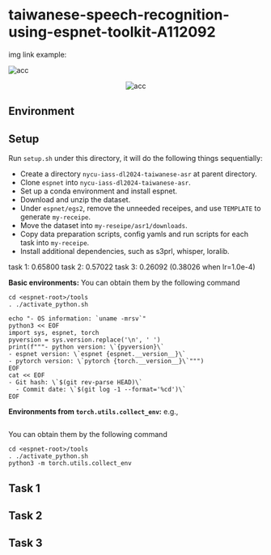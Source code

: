 # taiwanese-speech-recognition-using-espnet-toolkit-A112092

img link example:

![acc](https://github.com/Deep-Learning-NYCU/taiwanese-speech-recognition-using-espnet-toolkit-A112092/blob/main/img/task2/acc.png)


<p align="center">
  <img src="https://github.com/Deep-Learning-NYCU/taiwanese-speech-recognition-using-espnet-toolkit-A112092/blob/main/img/task2/acc.png?raw=true" alt="acc"/>
</p>

## Environment

## Setup

Run `setup.sh` under this directory, it will do the following things sequentially:

- Create a directory `nycu-iass-dl2024-taiwanese-asr` at parent directory.
- Clone `espnet` into `nycu-iass-dl2024-taiwanese-asr`.
- Set up a conda environment and install espnet.
- Download and unzip the dataset.
- Under `espnet/egs2`, remove the unneeded receipes, and use `TEMPLATE` to generate `my-receipe`.
- Move the dataset into `my-reseipe/asr1/downloads`.
- Copy data preparation scripts, config yamls and run scripts for each task into `my-receipe`.
- Install additional dependencies, such as s3prl, whisper, loralib.


task 1: 0.65800
task 2: 0.57022
task 3: 0.26092 (0.38026 when lr=1.0e-4)


**Basic environments:**
You can obtain them by the following command
```
cd <espnet-root>/tools
. ./activate_python.sh

echo "- OS information: `uname -mrsv`"
python3 << EOF
import sys, espnet, torch
pyversion = sys.version.replace('\n', ' ')
print(f"""- python version: \`{pyversion}\`
- espnet version: \`espnet {espnet.__version__}\`
- pytorch version: \`pytorch {torch.__version__}\`""")
EOF
cat << EOF
- Git hash: \`$(git rev-parse HEAD)\`
  - Commit date: \`$(git log -1 --format='%cd')\`
EOF
```

**Environments from `torch.utils.collect_env`:**
e.g.,
```

```
You can obtain them by the following command

```
cd <espnet-root>/tools
. ./activate_python.sh
python3 -m torch.utils.collect_env
```


## Task 1


## Task 2


## Task 3